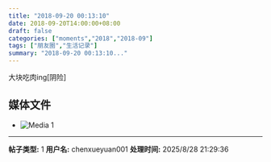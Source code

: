 ```yaml
---
title: "2018-09-20 00:13:10"
date: 2018-09-20T14:00:00+08:00
draft: false
categories: ["moments","2018","2018-09"]
tags: ["朋友圈","生活记录"]
summary: "2018-09-20 00:13:10..."
---
```


大块吃肉ing[阴险]

## 媒体文件

- ![Media 1](/Moments/photos/2018-09-20/201809200013100.jpg)

---

**帖子类型:** 1
**用户名:** chenxueyuan001
**处理时间:** 2025/8/28 21:29:36